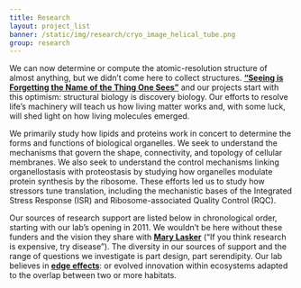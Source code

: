 ```yaml
---
title: Research
layout: project_list
banner: /static/img/research/cryo_image_helical_tube.png
group: research
---
```

We can now determine or compute the atomic-resolution structure of almost anything, but we didn’t come here to collect structures. **[“Seeing is Forgetting the Name of the Thing One Sees”](https://www.amazon.com/Seeing-Forgetting-Name-Thing-Sees/dp/0520049209/ref=pd_lpo_sbs_14_t_0?_encoding=UTF8&psc=1&refRID=X1XJJQ0FF6GRVDMQ638H)** and our projects start with this optimism: structural biology is discovery biology. Our efforts to resolve life’s machinery will teach us how living matter works and, with some luck, will shed light on how living molecules emerged.<br>

We primarily study how lipids and proteins work in concert to determine the forms and functions of biological organelles. We seek to understand the mechanisms that govern the shape, connectivity, and topology of cellular membranes. We also seek to understand the control mechanisms linking organellostasis with proteostasis by studying how organelles modulate protein synthesis by the ribosome. These efforts led us to study how stressors tune translation, including the mechanistic bases of the Integrated Stress Response (ISR) and Ribosome-associated Quality Control (RQC).<br>

Our sources of research support are listed below in chronological order, starting with our lab’s opening in 2011. We wouldn’t be here without these funders and the vision they share with **[Mary Lasker](https://en.wikiquote.org/wiki/Mary_Lasker)** (“If you think research is expensive, try disease”). The diversity in our sources of support and the range of questions we investigate is part design, part serendipity. Our lab believes in **[edge effects](https://en.wikipedia.org/wiki/Edge_effects)**: or evolved innovation within ecosystems adapted to the overlap between two or more habitats.
